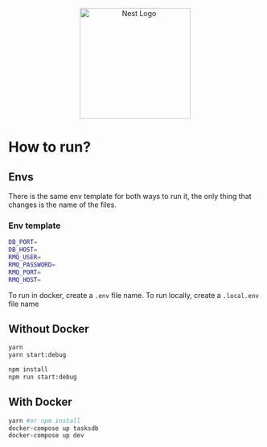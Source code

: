 <p align="center">
  <a href="http://nestjs.com/" target="blank"><img src="https://nestjs.com/img/logo_text.svg" width="220" alt="Nest Logo" /></a>
</p>

# How to run?

## Envs
There is the same env template for both ways to run it, the only thing that changes is the name of the files.

### Env template
```bash
DB_PORT=
DB_HOST=
RMQ_USER=
RMQ_PASSWORD=
RMQ_PORT=
RMQ_HOST=
```

To run in docker, create a `.env` file name.
To run locally, create a `.local.env` file name

## Without Docker

```bash
yarn
yarn start:debug
```

```bash
npm install
npm run start:debug
```

## With Docker

```bash
yarn #or npm install
docker-compose up tasksdb
docker-compose up dev
```